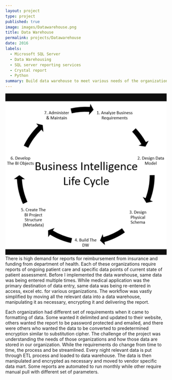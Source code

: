 ```yaml
---
layout: project
type: project
published: true
image: images/Datawarehouse.png
title: Data Warehouse
permalink: projects/Datawarehouse
date: 2016
labels:
  - Microsoft SQL Server
  - Data Warehousing
  - SQL server reporting services
  - Crystal report
  - Python
summary: Build data warehouse to meet various needs of the organization.
---
```


<img class="ui medium right floated image" src="../images/DWcycle.png">
There is high demand for reports for reimbursement from insurance and funding from department of health. Each of these organizations require reports of ongoing patient care and specific data points of current state of patient assessment. Before I implemented the data warehouse, same data was being entered multiple times. While medical application was the primary destination of data entry, same data was being re-entered in access, excel etc. for various organizations. The workflow was vastly simplified by moving all the relevant data into a data warehouse, manipulating it as necessary, encrypting it and delivering the report.

Each organization had different set of requirements when it came to formatting of data. Some wanted it delimited and updated to their website, others wanted the report to be password protected and emailed, and there were others who wanted the data to be converted to predetermined encryption similar to substitution cipher. The challenge of the project was understanding the needs of those organizations and how those data are stored in our organization. While the requirements do change from time to time, the process and be streamlined. Every night relevant data is put through ETL process and loaded to data warehouse. The data is then manipulated and encrypted as necessary and moved to vendor specific data mart. Some reports are automated to run monthly while other require manual pull with different set of parameters.

